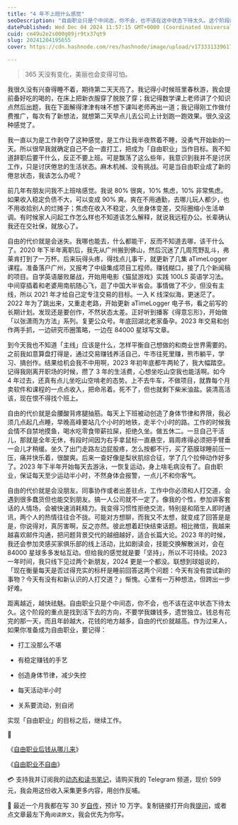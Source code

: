 ```yaml
---
title: "4 年不上班什么感觉"
seoDescription: "自由职业只是个中间态，你不会，也不该在这中状态下待太久。这个阶段的重点是找到活下去的方向，不要学我嫌钱多，遗世独立。钱总有花完的那一天，而且年龄越大，花钱的地方越多，自由的代价就越高。"
datePublished: Wed Dec 04 2024 11:57:15 GMT+0000 (Coordinated Universal Time)
cuid: cm49u2e2s000g09jr9tx37qt9
slug: 20241204195655
cover: https://cdn.hashnode.com/res/hashnode/image/upload/v1733313396171/3a4f4f04-847e-4c31-b8b5-a41fc078ccdb.jpeg

---
```


> 365 天没有变化，美丽也会变得可怕。

我很久没有兴奋得睡不着，期待第二天天亮了。我记得小时候班里春秋游，我会提前备好吃的喝的，在床上把新衣服穿了脱脱了穿；我记得数学课上老师讲了个知识点然后出题，我在下面解得津津有味不想下课叫老师再出一道；我记得刚工作做付费推广，每次有了新想法，就想第二天早点儿去公司上计划跑一跑效果。很久没这种感觉了。

我一直以为是工作剥夺了这种感觉，是工作让我半夜熬着不睡，没勇气开始新的一天。所以很早我就确定自己不会一直打工，把成为「自由职业」当作目标。我不知道辞职后要干什么，反正不要上班。可是飘荡了这么些年，我意识到我并不是讨厌工作，只是讨厌倦怠的生活状态。麻木机械、没有挑战。可是当自由职业成了新的倦怠状态，我该怎么办呢？

前几年有朋友问我不上班啥感觉。我说 80% 很爽，10% 焦虑，10% 非常焦虑。如果收入稳定负债不大，可以变成 90% 爽。爽在不用通勤，去哪儿玩人都少，也不用收拾别人的烂摊子；焦虑在收入不稳定，久坐身体变差，交际圈缩小生活单调。有时候家人问起工作怎么样也不知道该怎么解释，就说我远程办公。长辈确认我还在交社保，就放心了。

自由的代价就是会迷失。我哪也能去，什么都能干，反而不知道去哪，该干什么了。2020 年下半年离职后，我先从广州搬到佛山，然后沉迷了几周荒野乱斗，弗莱肯打到了一万杯。后来玩得头疼，得找点儿事干，就更新了几集 aTimeLogger 课程。准备落户广州，又报考了中级集成项目工程师。赚钱糊口，接了几个新闻稿的项目。自学英语屡败屡战，开始用电影《猫鼠游戏》实践 100LS 英语学习法。中间穿插着和老婆用南航随心飞，逛了中国大半省会。事情做了不少，但没有主线，所以 2021 年才给自己定专注交易的目标。一入 K 线深似海，更迷茫了。2022 年为了跳出来，又重走老路，开始更新 aTimeLogger 电子书，看之前写的长期计划。发现还是要创作，不然状态太差。正好听到播客《得意忘形》，开始做「以张潇雨为方法」系列。复更公众号。年底回湖北老家备孕。2023 年交易和创作两手抓，一边研究币圈策略，一边在 84000 星球写文章。

到今天我也不知道「主线」应该是什么，怎样平衡自己想做的和商业世界需要的。之前我如意算盘打得是，通过交易赚钱养活自己，牛市往死里赚，熊市躺平，学习、搞创作。结果给机会我不中用啊，2023 年初年底都牛两轮了，我大幅踏空。记得我刚离开职场的时候，攒了 3 年的生活费，心想坐吃山空我也能活啊。如今 4 年过去，还真有点儿坐吃山空啃老的态势。上不去牛车，不做项目，就靠每个月卖软件和课程的一点点收入，把命吊着。死不了，但也就剩下柴米油盐。装清高活该，现在恨不得找个班上。

自由的代价就是会腰酸背疼腿抽筋。每天上下班被动创造了身体节律和界限，我必须几点起几点睡，早晚高峰要站几个小时的地铁，走半个小时的路。工作的时候我会情不自禁地摸鱼，喝水吃零食带薪拉屎，拒绝久坐。做五休二。一旦自己干活儿，那就是全年无休，有段时间因为右手拿鼠标一直悬空，肩周疼得必须把手臂垂一会儿才稍缓。坐久了出门走路左边屁股疼，怎么按都不行，买了筋膜球睡前压一压，痛并快乐着，很酸爽。后来一查好像是梨状肌综合征，学了几个拉伸动作好多了。2023 年下半年开始每天去游泳，一恢复运动，身上啥毛病没有了。自由职业，保证每天至少运动半小时，不然身体会报警，一点儿不和你客气。

自由的代价就是会没朋友。同事协作或者出差驻点，工作中你必须和人打交道，会遇到很多蠢货但也能交到朋友。搞一人公司就不一定了。像我的个性，参加讲客套话的人情场，会被快速消耗精力。我变得习惯性拒绝交流，特别是和陌生人即时通讯，两个人的热情往往合不拢。可能对方想聊，而我又不太想，就变成了回答是是是，你说得对，真厉害啊，反之亦然。彼此想着赶快结束话题。相比微信，我越来越喜欢邮件沟通，把问题背景交代的越细越好，适合长篇大论。2023 年的时候，我还会参加灵感买家俱乐部的线上活动，比如剧读会，技能交换解散派对，会在 84000 星球多多发帖互动。但给我的感觉就是要「坚持」，所以不可持续。2023 一年时间，我只线下见过两个新朋友，2024 更是一个都没。联想到球姐说的，「现在衡量每天是否过得充实的标杆是睡前回答这两个问题：今天有没有尝试新的事物？今天有没有和新认识的人打交道？」惭愧。心里有一万种想法，但跨出一步好难。

距离越近，越快祛魅。自由职业只是个中间态，你不会，也不该在这中状态下待太久。这个阶段的重点是找到活下去的方向，不要学我嫌钱多，遗世独立。钱总有花完的那一天，而且年龄越大，花钱的地方越多，自由的代价就越高。作为过来人，如果你准备成为自由职业，要记得：

* 打工没那么不堪
    
* 有稳定赚钱的手艺
    
* 创造身体节律，减少失控
    
* 每天活动半小时
    
* 关系要流动，别自闭
    

实现「自由职业」的目标之后，继续工作。

🔗

《[自由职业后钱从哪儿来](https://mp.weixin.qq.com/s/xV65txTzA5DMsZsm1NyhTA)》

《[自由职业不自由](https://mp.weixin.qq.com/s/M-zh0-Gtydv1a08sB8-cqg)》

💳 支持我并订阅我的[动态和读书笔记](https://mp.weixin.qq.com/s/A_yK10ktL8Nl7RzsnGwzEg)，请购买我的 Telegram 频道，现价 599 元，我会用这份收入采集更多内容，用创作反哺。

📖 最近一个月我都在写 30 岁[自传](https://mp.weixin.qq.com/s?__biz=MzI3MzU5MDA1OQ==&mid=2247488741&idx=1&sn=3aca11b2f15bcb82156b45c8a69ae937&chksm=eb21a6a1dc562fb7bbf6242bc1a68995eba7b560a49627ac031e129b33aa29a624896186a2a3#rd)，预计 10 万字。复制链接打开向我[提问](https://wj.qq.com/s2/15897499/4fe9/)，或者点文章最左下角`阅读原文`，我会优先为你写。